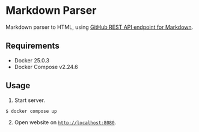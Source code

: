 # Markdown Parser
Markdown parser to HTML, using [GitHub REST API endpoint for Markdown](https://docs.github.com/en/rest/markdown/markdown?apiVersion=2022-11-28).

## Requirements
- Docker 25.0.3
- Docker Compose v2.24.6

## Usage
1. Start server.
```bash
$ docker compose up
```

2. Open website on [`http://localhost:8080`](http://localhost:8080).
